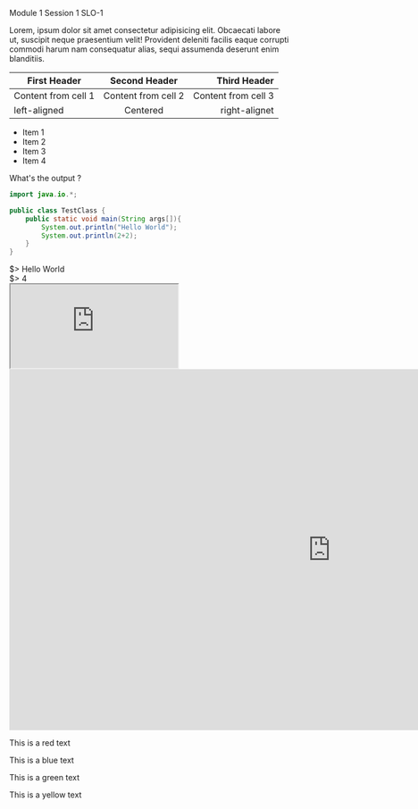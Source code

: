 Module 1 Session 1 SLO-1

Lorem, ipsum dolor sit amet consectetur adipisicing elit. Obcaecati labore ut, suscipit neque praesentium velit! Provident deleniti facilis eaque corrupti commodi harum nam consequatur alias, sequi assumenda deserunt enim blanditiis.


| First Header        |    Second Header    |        Third Header |
| ------------------- | :-----------------: | ------------------: |
| Content from cell 1 | Content from cell 2 | Content from cell 3 |
| left-aligned        |      Centered       |       right-alignet |


* Item 1 <!-- .element: class="fragment" -->
* Item 2 <!-- .element: class="fragment" -->
* Item 3 <!-- .element: class="fragment" -->
* Item 4 <!-- .element: class="fragment" -->


 What's the output ?
```java
import java.io.*;

public class TestClass {
    public static void main(String args[]){
        System.out.println("Hello World");
        System.out.println(2+2);
    }
}
```
<div class="text-left fragment text-green">
$> Hello World <br/>
$> 4
</div>



<iframe class="iframe" src="https://pranshuchittora.github.io/Stacky/" ></iframe>


<iframe width="1150" height="647" src="https://www.youtube.com/embed/grEKMHGYyns" frameborder="0" allow="accelerometer; autoplay; encrypted-media; gyroscope; picture-in-picture" allowfullscreen></iframe>


This is a red text <!-- .element: class="text-red" -->

This is a blue text <!-- .element: class="text-blue" -->

This is a green text <!-- .element: class="text-green" -->

This is a yellow text <!-- .element: class="text-yellow" -->
